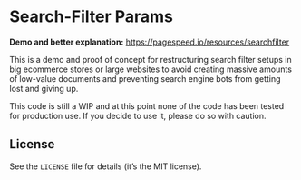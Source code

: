 # Search-Filter Params

**Demo and better explanation:** https://pagespeed.io/resources/searchfilter

This is a demo and proof of concept for restructuring search filter
setups in big ecommerce stores or large websites to avoid creating
massive amounts of low-value documents and preventing search engine
bots from getting lost and giving up.

This code is still a WIP and at this point none of the code has been
tested for production use. If you decide to use it, please do so with
caution.

## License
See the `LICENSE` file for details (it’s the MIT license).
